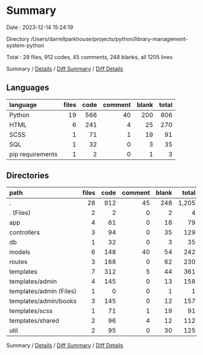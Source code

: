 # Summary

Date : 2023-12-14 15:24:19

Directory /Users/darrellparkhouse/projects/python/library-management-system-python

Total : 28 files,  912 codes, 45 comments, 248 blanks, all 1205 lines

Summary / [Details](details.md) / [Diff Summary](diff.md) / [Diff Details](diff-details.md)

## Languages
| language | files | code | comment | blank | total |
| :--- | ---: | ---: | ---: | ---: | ---: |
| Python | 19 | 566 | 40 | 200 | 806 |
| HTML | 6 | 241 | 4 | 25 | 270 |
| SCSS | 1 | 71 | 1 | 19 | 91 |
| SQL | 1 | 32 | 0 | 3 | 35 |
| pip requirements | 1 | 2 | 0 | 1 | 3 |

## Directories
| path | files | code | comment | blank | total |
| :--- | ---: | ---: | ---: | ---: | ---: |
| . | 28 | 912 | 45 | 248 | 1,205 |
| . (Files) | 2 | 2 | 0 | 2 | 4 |
| app | 4 | 61 | 0 | 18 | 79 |
| controllers | 3 | 94 | 0 | 35 | 129 |
| db | 1 | 32 | 0 | 3 | 35 |
| models | 6 | 148 | 40 | 54 | 242 |
| routes | 3 | 168 | 0 | 62 | 230 |
| templates | 7 | 312 | 5 | 44 | 361 |
| templates/admin | 4 | 145 | 0 | 13 | 158 |
| templates/admin (Files) | 1 | 0 | 0 | 1 | 1 |
| templates/admin/books | 3 | 145 | 0 | 12 | 157 |
| templates/scss | 1 | 71 | 1 | 19 | 91 |
| templates/shared | 2 | 96 | 4 | 12 | 112 |
| util | 2 | 95 | 0 | 30 | 125 |

Summary / [Details](details.md) / [Diff Summary](diff.md) / [Diff Details](diff-details.md)